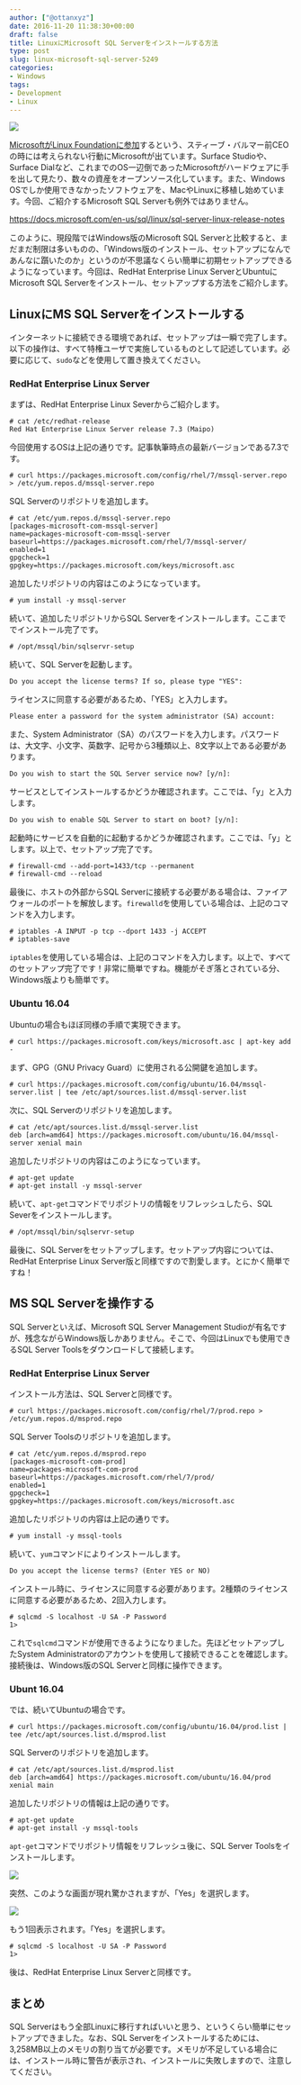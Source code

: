 ```yaml
---
author: ["@ottanxyz"]
date: 2016-11-20 11:38:30+00:00
draft: false
title: LinuxにMicrosoft SQL Serverをインストールする方法
type: post
slug: linux-microsoft-sql-server-5249
categories:
- Windows
tags:
- Development
- Linux
---
```


![](/uploads/2016/11/161120-58314ed6a9ab1.png)






[MicrosoftがLinux Foundationに参加](https://jp.techcrunch.com/2016/11/17/20161116microsoft-joins-the-linux-foundation/)するという、スティーブ・バルマー前CEOの時には考えられない行動にMicrosoftが出ています。Surface Studioや、Surface Dialなど、これまでのOS一辺倒であったMicrosoftがハードウェアに手を出して見たり、数々の資産をオープンソース化しています。また、Windows OSでしか使用できなかったソフトウェアを、MacやLinuxに移植し始めています。今回、ご紹介するMicrosoft SQL Serverも例外ではありません。



https://docs.microsoft.com/en-us/sql/linux/sql-server-linux-release-notes



このように、現段階ではWindows版のMicrosoft SQL Serverと比較すると、まだまだ制限は多いものの、「Windows版のインストール、セットアップになんであんなに躓いたのか」というのが不思議なくらい簡単に初期セットアップできるようになっています。今回は、RedHat Enterprise Linux ServerとUbuntuにMicrosoft SQL Serverをインストール、セットアップする方法をご紹介します。





## LinuxにMS SQL Serverをインストールする





インターネットに接続できる環境であれば、セットアップは一瞬で完了します。以下の操作は、すべて特権ユーザで実施しているものとして記述しています。必要に応じて、`sudo`などを使用して置き換えてください。





### RedHat Enterprise Linux Server





まずは、RedHat Enterprise Linux Severからご紹介します。




    
    # cat /etc/redhat-release 
    Red Hat Enterprise Linux Server release 7.3 (Maipo)





今回使用するOSは上記の通りです。記事執筆時点の最新バージョンである7.3です。




    
    # curl https://packages.microsoft.com/config/rhel/7/mssql-server.repo > /etc/yum.repos.d/mssql-server.repo





SQL Serverのリポジトリを追加します。




    
    # cat /etc/yum.repos.d/mssql-server.repo 
    [packages-microsoft-com-mssql-server]
    name=packages-microsoft-com-mssql-server
    baseurl=https://packages.microsoft.com/rhel/7/mssql-server/
    enabled=1
    gpgcheck=1
    gpgkey=https://packages.microsoft.com/keys/microsoft.asc





追加したリポジトリの内容はこのようになっています。




    
    # yum install -y mssql-server





続いて、追加したリポジトリからSQL Serverをインストールします。ここまででインストール完了です。




    
    # /opt/mssql/bin/sqlservr-setup





続いて、SQL Serverを起動します。




    
    Do you accept the license terms? If so, please type "YES":





ライセンスに同意する必要があるため、「YES」と入力します。




    
    Please enter a password for the system administrator (SA) account:





また、System Administrator（SA）のパスワードを入力します。パスワードは、大文字、小文字、英数字、記号から3種類以上、8文字以上である必要があります。




    
    Do you wish to start the SQL Server service now? [y/n]:





サービスとしてインストールするかどうか確認されます。ここでは、「y」と入力します。




    
    Do you wish to enable SQL Server to start on boot? [y/n]:





起動時にサービスを自動的に起動するかどうか確認されます。ここでは、「y」とします。以上で、セットアップ完了です。




    
    # firewall-cmd --add-port=1433/tcp --permanent
    # firewall-cmd --reload





最後に、ホストの外部からSQL Serverに接続する必要がある場合は、ファイアウォールのポートを解放します。`firewalld`を使用している場合は、上記のコマンドを入力します。




    
    # iptables -A INPUT -p tcp --dport 1433 -j ACCEPT
    # iptables-save





`iptables`を使用している場合は、上記のコマンドを入力します。以上で、すべてのセットアップ完了です！非常に簡単ですね。機能がそぎ落とされている分、Windows版よりも簡単です。





### Ubuntu 16.04





Ubuntuの場合もほぼ同様の手順で実現できます。




    
    # curl https://packages.microsoft.com/keys/microsoft.asc | apt-key add -





まず、GPG（GNU Privacy Guard）に使用される公開鍵を追加します。




    
    # curl https://packages.microsoft.com/config/ubuntu/16.04/mssql-server.list | tee /etc/apt/sources.list.d/mssql-server.list





次に、SQL Serverのリポジトリを追加します。




    
    # cat /etc/apt/sources.list.d/mssql-server.list
    deb [arch=amd64] https://packages.microsoft.com/ubuntu/16.04/mssql-server xenial main





追加したリポジトリの内容はこのようになっています。




    
    # apt-get update
    # apt-get install -y mssql-server





続いて、`apt-get`コマンドでリポジトリの情報をリフレッシュしたら、SQL Severをインストールします。




    
    # /opt/mssql/bin/sqlservr-setup





最後に、SQL Serverをセットアップします。セットアップ内容については、RedHat Enterprise Linux Server版と同様ですので割愛します。とにかく簡単ですね！





## MS SQL Serverを操作する





SQL Serverといえば、Microsoft SQL Server Management Studioが有名ですが、残念ながらWindows版しかありません。そこで、今回はLinuxでも使用できるSQL Server Toolsをダウンロードして接続します。





### RedHat Enterprise Linux Server





インストール方法は、SQL Serverと同様です。




    
    # curl https://packages.microsoft.com/config/rhel/7/prod.repo > /etc/yum.repos.d/msprod.repo





SQL Server Toolsのリポジトリを追加します。




    
    # cat /etc/yum.repos.d/msprod.repo
    [packages-microsoft-com-prod]
    name=packages-microsoft-com-prod
    baseurl=https://packages.microsoft.com/rhel/7/prod/
    enabled=1
    gpgcheck=1
    gpgkey=https://packages.microsoft.com/keys/microsoft.asc





追加したリポジトリの内容は上記の通りです。




    
    # yum install -y mssql-tools





続いて、`yum`コマンドによりインストールします。




    
    Do you accept the license terms? (Enter YES or NO)





インストール時に、ライセンスに同意する必要があります。2種類のライセンスに同意する必要があるため、2回入力します。




    
    # sqlcmd -S localhost -U SA -P Password
    1> 





これで`sqlcmd`コマンドが使用できるようになりました。先ほどセットアップしたSystem Administratorのアカウントを使用して接続できることを確認します。接続後は、Windows版のSQL Serverと同様に操作できます。





### Ubunt 16.04





では、続いてUbuntuの場合です。




    
    # curl https://packages.microsoft.com/config/ubuntu/16.04/prod.list | tee /etc/apt/sources.list.d/msprod.list





SQL Serverのリポジトリを追加します。




    
    # cat /etc/apt/sources.list.d/msprod.list
    deb [arch=amd64] https://packages.microsoft.com/ubuntu/16.04/prod xenial main





追加したリポジトリの情報は上記の通りです。




    
    # apt-get update
    # apt-get install -y mssql-tools





`apt-get`コマンドでリポジトリ情報をリフレッシュ後に、SQL Server Toolsをインストールします。





![](/uploads/2016/11/161120-5831544ac81e5.png)






突然、このような画面が現れ驚かされますが、「Yes」を選択します。





![](/uploads/2016/11/161120-583154542e955.png)






もう1回表示されます。「Yes」を選択します。




    
    # sqlcmd -S localhost -U SA -P Password
    1>





後は、RedHat Enterprise Linux Serverと同様です。





## まとめ





SQL Serverはもう全部Linuxに移行すればいいと思う、というくらい簡単にセットアップできました。なお、SQL Serverをインストールするためには、3,258MB以上のメモリの割り当てが必要です。メモリが不足している場合には、インストール時に警告が表示され、インストールに失敗しますので、注意してください。
